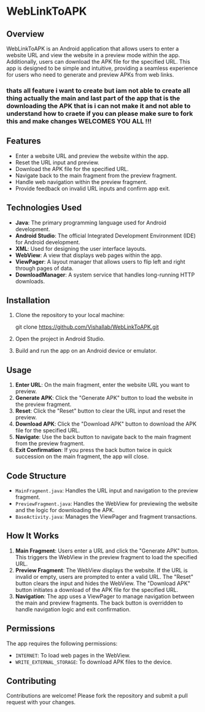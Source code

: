 
# WebLinkToAPK


## Overview
WebLinkToAPK is an Android application that allows users to enter a website URL and view the website in a preview mode within the app. Additionally, users can download the APK file for the specified URL. This app is designed to be simple and intuitive, providing a seamless experience for users who need to generate and preview APKs from web links.

### thats all feature i want to create but iam not able to create all thing actually the main and last part of the app that is the downloading the APK that is i can not make it and not able to understand how to craete if you can please make sure to fork this and make changes WELCOMES YOU ALL !!!


## Features
- Enter a website URL and preview the website within the app.
- Reset the URL input and preview.
- Download the APK file for the specified URL.
- Navigate back to the main fragment from the preview fragment.
- Handle web navigation within the preview fragment.
- Provide feedback on invalid URL inputs and confirm app exit.

## Technologies Used
- **Java**: The primary programming language used for Android development.
- **Android Studio**: The official Integrated Development Environment (IDE) for Android development.
- **XML**: Used for designing the user interface layouts.
- **WebView**: A view that displays web pages within the app.
- **ViewPager**: A layout manager that allows users to flip left and right through pages of data.
- **DownloadManager**: A system service that handles long-running HTTP downloads.

## Installation
1. Clone the repository to your local machine:

   git clone https://github.com/Vishallab/WebLinkToAPK.git

2. Open the project in Android Studio.
3. Build and run the app on an Android device or emulator.

## Usage
1. **Enter URL**: On the main fragment, enter the website URL you want to preview.
2. **Generate APK**: Click the "Generate APK" button to load the website in the preview fragment.
3. **Reset**: Click the "Reset" button to clear the URL input and reset the preview.
4. **Download APK**: Click the "Download APK" button to download the APK file for the specified URL.
5. **Navigate**: Use the back button to navigate back to the main fragment from the preview fragment.
6. **Exit Confirmation**: If you press the back button twice in quick succession on the main fragment, the app will close.

## Code Structure
- `MainFragment.java`: Handles the URL input and navigation to the preview fragment.
- `PreviewFragment.java`: Handles the WebView for previewing the website and the logic for downloading the APK.
- `BaseActivity.java`: Manages the ViewPager and fragment transactions.

## How It Works
1. **Main Fragment**: Users enter a URL and click the "Generate APK" button. This triggers the WebView in the preview fragment to load the specified URL.
2. **Preview Fragment**: The WebView displays the website. If the URL is invalid or empty, users are prompted to enter a valid URL. The "Reset" button clears the input and hides the WebView. The "Download APK" button initiates a download of the APK file for the specified URL.
3. **Navigation**: The app uses a ViewPager to manage navigation between the main and preview fragments. The back button is overridden to handle navigation logic and exit confirmation.

## Permissions
The app requires the following permissions:
- `INTERNET`: To load web pages in the WebView.
- `WRITE_EXTERNAL_STORAGE`: To download APK files to the device.

## Contributing
Contributions are welcome! Please fork the repository and submit a pull request with your changes.
